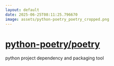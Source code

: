 ```yaml
---
layout: default
date: 2025-06-25T08:11:25.796670
image: assets/python-poetry_poetry_cropped.png
---
```


# [python-poetry/poetry](https://github.com/python-poetry/poetry)

python project dependency and packaging tool
